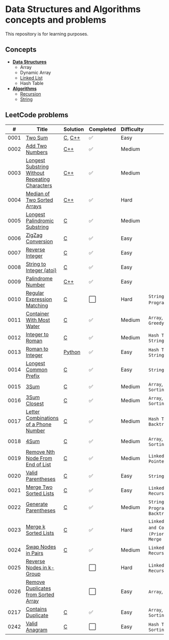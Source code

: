 # Data Structures and Algorithms concepts and problems

This repository is for learning purposes.

## Concepts

<!-- TOC -->

- [**Data Structures**](./concepts/data-structures/README.md)
  - Array
  - Dynamic Array
  - [Linked List](./concepts/data-structures/linked-list/README.md)
  - Hash Table
- [**Algorithms**](./concepts/algorithms/README.md)
  - [Recursion](./concepts/algorithms/recursion/README.md)
  - [String](./concepts/algorithms/string/README.md)

<!-- TOC -->

## LeetCode problems

| # | Title | Solution | Completed | Difficulty | Topics | Notes |
|---| ----- | -------- | ---------- | ---------- | ---------- | ---------- |
|0001|[Two Sum](https://leetcode.com/problems/two-sum/)| [C](./leetcode-problems/0001-two-sum/c/solution.c), [C++](./leetcode-problems/0001-two-sum/cpp/solution.cpp)|✅| Easy| | |
|0002|[Add Two Numbers](https://leetcode.com/problems/add-two-numbers/)| [C++](./leetcode-problems/0002-add-two-numbers/cpp/solution.cpp)|✅| Medium| | |
|0003|[Longest Substring Without Repeating Characters](https://leetcode.com/problems/longest-substring-without-repeating-characters/)| [C++](./leetcode-problems/0003-longest-substring-without-repeating-characters/cpp/solution.cpp)|✅| Medium| | |
|0004|[Median of Two Sorted Arrays](https://leetcode.com/problems/median-of-two-sorted-arrays/)| [C++](./leetcode-problems/0004-median-of-two-sorted-arrays/cpp/solution.cpp)|✅| Hard| | |
|0005|[Longest Palindromic Substring](https://leetcode.com/problems/longest-palindromic-substring/)| [C](./leetcode-problems/0005-longest-palindromic-substring/c/solution.c)|✅| Medium| | |
|0006|[ZigZag Conversion](https://leetcode.com/problems/zigzag-conversion/)| [C](./leetcode-problems/0006-zigzag-conversion/c/solution.c)|✅| Easy| | |
|0007|[Reverse Integer](https://leetcode.com/problems/reverse-integer/)| [C](./leetcode-problems/0007-reverse-integer/c/solution.c)|✅| Easy| | |
|0008|[String to Integer (atoi)](https://leetcode.com/problems/string-to-integer-atoi/)| [C](./leetcode-problems/0008-string-to-integer-atoi/c/solution.c)|✅| Easy| | |
|0009|[Palindrome Number](https://leetcode.com/problems/palindrome-number/)| [C++](./leetcode-problems/0009-palindrome-number/cpp/solution.cpp)|✅| Easy| | |
|0010|[Regular Expression Matching](https://leetcode.com/problems/regular-expression-matching/)| [C](./leetcode-problems/0010-regular-expression-matching/c/solution.c)|⬜️|Hard| `String`, `Dynamic Programming`,`Recursion`| [Notes](./leetcode-problems/0010-regular-expression-matching/notes.md)|
|0011|[Container With Most Water](https://leetcode.com/problems/container-with-most-water/)| [C](./leetcode-problems/0011-container-with-most-water/c/solution.c)|✅| Medium| `Array`, `Two Pointers`, `Greedy`| |
|0012|[Integer to Roman](https://leetcode.com/problems/integer-to-roman/)| [C](./leetcode-problems/0012-integer-to-roman/c/solution.c)|✅| Medium| `Hash Table`, `Math`, `String`| |
|0013|[Roman to Integer](https://leetcode.com/problems/roman-to-integer/)| [Python](./leetcode-problems/0013-roman-to-integer/py/solution.py)|✅| Easy| `Hash Table`, `Math`, `String`| |
|0014|[Longest Common Prefix](https://leetcode.com/problems/longest-common-prefix/)| [C](./leetcode-problems/0014-longest-common-prefix/c/solution.c)|✅| Easy| `String`, `Trie`| |
|0015|[3Sum](https://leetcode.com/problems/3sum/)| [C](./leetcode-problems/0015-3sum/c/solution.c)|✅|Medium| `Array`, `Two Pointers`, `Sorting`| |
|0016|[3Sum Closest](https://leetcode.com/problems/3sum-closest/)| [C](./leetcode-problems/0016-3sum-closest/c/solution.c)|✅|Medium| `Array`, `Two Pointers`, `Sorting`| |
|0017|[Letter Combinations of a Phone Number](https://leetcode.com/problems/letter-combinations-of-a-phone-number/)| [C](./leetcode-problems/0017-letter-combinations-of-a-phone-number/c/solution.c)|✅|Medium| `Hash Table`, `String`, `Backtracking`| |
|0018|[4Sum](https://leetcode.com/problems/4sum/)| [C](./leetcode-problems/0018-4sum/c/solution.c)|✅|Medium| `Array`, `Two Pointers`, `Sorting`| |
|0019|[Remove Nth Node From End of List](https://leetcode.com/problems/remove-nth-node-from-end-of-list/)|[C](./leetcode-problems/0019-remove-nth-node-from-end-of-list/c/solution.c)|✅|Medium| `Linked List`, `Two Pointers`| |
|0020|[Valid Parentheses](https://leetcode.com/problems/valid-parentheses/)| [C](./leetcode-problems/0020-valid-parentheses/c/solution.c)|✅| Easy| `String`, `Stack`| |
|0021|[Merge Two Sorted Lists](https://leetcode.com/problems/merge-two-sorted-lists/)| [C](./leetcode-problems/0021-merge-two-sorted-lists/c/solution.c)|✅| Easy| `Linked List`, `Recursion`| |
|0022|[Generate Parentheses](https://leetcode.com/problems/generate-parentheses/)|  [C](./leetcode-problems/0022-generate-parentheses/c/solution.c)|✅| Medium| `String`, `Dynamic Programming`, `Backtracking`| [Notes](./leetcode-problems/0022-generate-parentheses/notes.md) |
|0023|[Merge k Sorted Lists](https://leetcode.com/problems/merge-k-sorted-lists/)|  [C](./leetcode-problems/0023-merge-k-sorted-lists/c/solution.c)|✅| Hard| `Linked List`, `Divide and Conquer`, `Heap (Priority Queue)`, `Merge Sort`| [Notes](./leetcode-problems/0023-merge-k-sorted-lists/notes.md) |
|0024|[Swap Nodes in Pairs](https://leetcode.com/problems/swap-nodes-in-pairs/)| [C](./leetcode-problems/0024-swap-nodes-in-pairs/c/solution.c)|✅|Medium| `Linked List`, `Recursion`| [Notes](./leetcode-problems/0024-swap-nodes-in-pairs/notes.md)|
|0025|[Reverse Nodes in k-Group](https://leetcode.com/problems/reverse-nodes-in-k-group/)| |⬜️|Hard| `Linked List`, `Recursion`| |
|0026|[Remove Duplicates from Sorted Array](https://leetcode.com/problems/remove-duplicates-from-sorted-array/)| |⬜️|Easy| `Array`, `Two Pointers`| |
|0217|[Contains Duplicate](https://leetcode.com/problems/contains-duplicate/)| [C](./leetcode-problems/0217-contains-duplicate/c/solution.c)|✅|Easy| `Array`, `Hash Table`, `Sorting`| |
|0242|[Valid Anagram](https://leetcode.com/problems/valid-anagram/)| [C](./leetcode-problems/0242-valid-anagram/c/solution.c)|⬜️|Easy| `Hash Table`, `String`, `Sorting`| |

